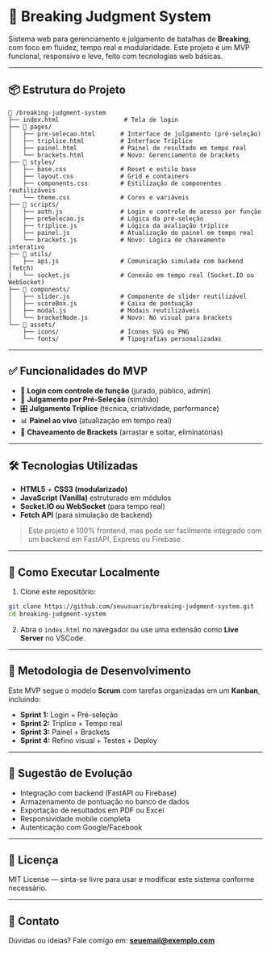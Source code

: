 
# 🕺 Breaking Judgment System

Sistema web para gerenciamento e julgamento de batalhas de **Breaking**, com foco em fluidez, tempo real e modularidade. Este projeto é um MVP funcional, responsivo e leve, feito com tecnologias web básicas.

---

## 📦 Estrutura do Projeto

```
📁 /breaking-judgment-system
├── index.html                  # Tela de login
├── 📁 pages/
│   ├── pre-selecao.html       # Interface de julgamento (pré-seleção)
│   ├── triplice.html          # Interface Tríplice
│   ├── painel.html            # Painel de resultado em tempo real
│   └── brackets.html          # Novo: Gerenciamento de brackets
├── 📁 styles/
│   ├── base.css               # Reset e estilo base
│   ├── layout.css             # Grid e containers
│   ├── components.css         # Estilização de componentes reutilizáveis
│   └── theme.css              # Cores e variáveis
├── 📁 scripts/
│   ├── auth.js                # Login e controle de acesso por função
│   ├── preSelecao.js          # Lógica da pré-seleção
│   ├── triplice.js            # Lógica da avaliação tríplice
│   ├── painel.js              # Atualização do painel em tempo real
│   └── brackets.js            # Novo: Lógica de chaveamento interativo
├── 📁 utils/
│   ├── api.js                 # Comunicação simulada com backend (fetch)
│   └── socket.js              # Conexão em tempo real (Socket.IO ou WebSocket)
├── 📁 components/
│   ├── slider.js              # Componente de slider reutilizável
│   ├── scoreBox.js            # Caixa de pontuação
│   ├── modal.js               # Modais reutilizáveis
│   └── bracketNode.js         # Novo: Nó visual para brackets
└── 📁 assets/
    ├── icons/                 # Ícones SVG ou PNG
    └── fonts/                 # Tipografias personalizadas
```

---

## ✅ Funcionalidades do MVP

- 🔐 **Login com controle de função** (jurado, público, admin)
- 📝 **Julgamento por Pré-Seleção** (sim/não)
- 🎛️ **Julgamento Tríplice** (técnica, criatividade, performance)
- 📊 **Painel ao vivo** (atualização em tempo real)
- 🧩 **Chaveamento de Brackets** (arrastar e soltar, eliminatórias)

---

## 🛠️ Tecnologias Utilizadas

- **HTML5** + **CSS3 (modularizado)**
- **JavaScript (Vanilla)** estruturado em módulos
- **Socket.IO ou WebSocket** (para tempo real)
- **Fetch API** (para simulação de backend)

> Este projeto é 100% frontend, mas pode ser facilmente integrado com um backend em FastAPI, Express ou Firebase.

---

## 🚀 Como Executar Localmente

1. Clone este repositório:

```bash
git clone https://github.com/seuusuario/breaking-judgment-system.git
cd breaking-judgment-system
```

2. Abra o `index.html` no navegador ou use uma extensão como **Live Server** no VSCode.

---

## 📅 Metodologia de Desenvolvimento

Este MVP segue o modelo **Scrum** com tarefas organizadas em um **Kanban**, incluindo:

- **Sprint 1:** Login + Pré-seleção
- **Sprint 2:** Tríplice + Tempo real
- **Sprint 3:** Painel + Brackets
- **Sprint 4:** Refino visual + Testes + Deploy

---

## 🧩 Sugestão de Evolução

- Integração com backend (FastAPI ou Firebase)
- Armazenamento de pontuação no banco de dados
- Exportação de resultados em PDF ou Excel
- Responsividade mobile completa
- Autenticação com Google/Facebook

---

## 📄 Licença

MIT License — sinta-se livre para usar e modificar este sistema conforme necessário.

---

## 🙋 Contato

Dúvidas ou ideias? Fale comigo em: **seuemail@exemplo.com**
